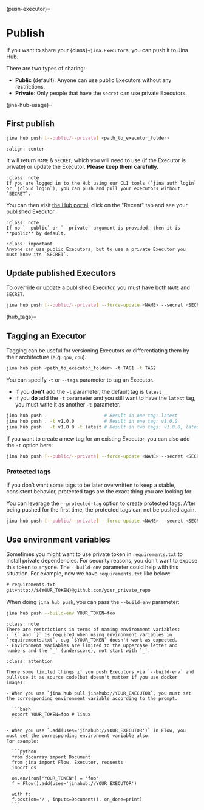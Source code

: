 (push-executor)=
# Publish

If you want to share your {class}`~jina.Executor`s, you can push it to Jina Hub.

There are two types of sharing:
- **Public** (default): Anyone can use public Executors without any restrictions.
- **Private**: Only people that have the `secret` can use private Executors. 

(jina-hub-usage)=
## First publish

```bash
jina hub push [--public/--private] <path_to_executor_folder>
```

```{figure} screenshots/hub-push.gif
:align: center
```


It will return `NAME` & `SECRET`, which you will need to use (if the Executor is private) or update the Executor. **Please keep them carefully.**

````{admonition} Note
:class: note
If you are logged in to the Hub using our CLI tools (`jina auth login` or `jcloud login`), you can push and pull your executors without `SECRET`.
````

You can then visit [the Hub portal](https://hub.jina.ai), click on the "Recent" tab and see your published Executor.

````{admonition} Note
:class: note
If no `--public` or `--private` argument is provided, then it is **public** by default.
````

````{admonition} Important
:class: important
Anyone can use public Executors, but to use a private Executor you must know its `SECRET`.
````


## Update published Executors

To override or update a published Executor, you must have both `NAME` and `SECRET`.

```bash
jina hub push [--public/--private] --force-update <NAME> --secret <SECRET> <path_to_executor_folder>
```

(hub_tags)=
## Tagging an Executor

Tagging can be useful for versioning Executors or differentiating them by their architecture (e.g. `gpu`, `cpu`).

```bash
jina hub push <path_to_executor_folder> -t TAG1 -t TAG2
```

You can specify `-t` or `--tags` parameter to tag an Executor.

- If you **don't** add the `-t` parameter, the default tag is `latest`
- If you **do** add the `-t` parameter and you still want to have the `latest` tag, you must write it as another `-t` parameter.

```bash
jina hub push .                     # Result in one tag: latest
jina hub push . -t v1.0.0           # Result in one tag: v1.0.0
jina hub push . -t v1.0.0 -t latest # Result in two tags: v1.0.0, latest
```

If you want to create a new tag for an existing Executor, you can also add the `-t` option here:

```bash
jina hub push [--public/--private] --force-update <NAME> --secret <SECRET> -t TAG <path_to_executor_folder>
```

### Protected tags

If you don’t want some tags to be later overwritten to keep a stable, consistent behavior, 
protected tags are the exact thing you are looking for.

You can leverage the `--protected-tag` option to create protected tags. 
After being pushed for the first time, the protected tags can not be pushed again.

```bash
jina hub push [--public/--private] --force-update <NAME> --secret <SECRET> --protected-tag <PROTECTED_TAG_1> --protected-tag <PROTECTED_TAG_2> <path_to_executor_folder>
```
## Use environment variables

Sometimes you might want to use private token in `requirements.txt` to install private dependencies. For security reasons, you don't want to expose this token to anyone. The `--build-env` parameter could help with this situation. For example, now we have `requirements.txt` like below: 

```txt
# requirements.txt
git+http://${YOUR_TOKEN}@github.com/your_private_repo 
```

When doing `jina hub push`, you can pass the `--build-env` parameter:

```bash
jina hub push --build-env YOUR_TOKEN=foo
```

````{admonition} Note
:class: note
There are restrictions in terms of naming environment variables:
- `{` and `}` is required when using environment variables in `requirements.txt`. e.g `$YOUR_TOKEN` doesn't work as expected. 
- Environment variables are limited to the uppercase letter and numbers and the `_` (underscore), not start with `_`. 
````

````{admonition} Attention
:class: attention

There some limited things if you push Executors via `--build-env` and pull/use it as source code(but doesn't matter if you use docker image): 

- When you use `jina hub pull jinahub://YOUR_EXECUTOR`, you must set the corresponding environment variable according to the prompt.

  ```bash
  export YOUR_TOKEN=foo # linux  
  ```

- When you use `.add(uses='jinahub://YOUR_EXECUTOR')` in Flow, you must set the corresponding environment variable also. 
For example:

  ```python
  from docarray import Document
  from jina import Flow, Executor, requests
  import os
  
  os.environ["YOUR_TOKEN"] = 'foo'
  f = Flow().add(uses='jinahub://YOUR_EXECUTOR')
  
  with f:
  f.post(on='/', inputs=Document(), on_done=print)
  ```
````
